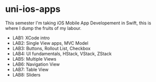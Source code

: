 # uni-ios-apps
This semester I'm taking iOS Mobile App Developement in Swift, this is where I dump the fruits of my labour.

- LAB1: XCode intro
- LAB2: Single View apps, MVC Model
- LAB3: Buttons, Rollout List, Checkbox
- LAB4: UI fundamentals, HStack, VStack, ZStack
- LAB5: Multiple Views
- LAB6: Navigation View
- LAB7: Table View
- LAB8: Sliders
